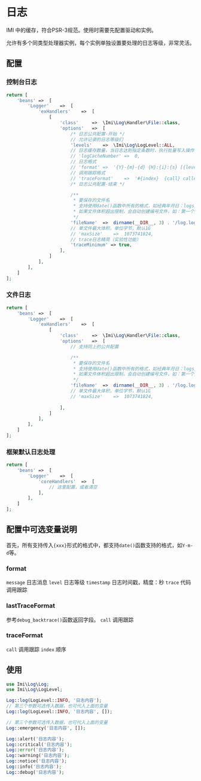 # 日志

IMI 中的缓存，符合PSR-3规范。使用时需要先配置驱动和实例。

允许有多个同类型处理器实例，每个实例单独设置要处理的日志等级，非常灵活。

## 配置

### 控制台日志

```php
return [
	'beans'	=>	[
		'Logger'	=>	[
			'exHandlers'	=>	[
				[
					'class'		=>	\Imi\Log\Handler\File::class,
					'options'	=>	[
						/* 日志公共配置-开始 */
						// 允许记录的日志等级们
						'levels'	=>	\Imi\Log\LogLevel::ALL,
						// 日志缓存数量，当日志达到指定条数时，执行批量写入操作，减少对性能的影响，默认0，每次都写入
						// 'logCacheNumber'	=>	0,
						// 日志格式
						// 'format'	=>	'{Y}-{m}-{d} {H}:{i}:{s} [{level}] {message}',
						// 调用跟踪格式
						// 'traceFormat'	=>	'#{index}  {call} called at [{file}:{line}]',
						/* 日志公共配置-结束 */

						/**
						 * 要保存的文件名
						 * 支持使用date()函数中所有的格式，如经典年月日：logs/{y}-{m}-{d}.log
						 * 如果文件体积超出限制，会自动创建编号文件，如：第一个文件2018-01-01.log，第二个文件2018-01-01(1).log，第三个文件2018-01-01(2).log
						 */
						'fileName'	=>	dirname(__DIR__, 3) . '/log.log',
						// 单文件最大体积，单位字节，默认1G
						// 'maxSize'	=>	1073741824,
						// trace日志精简（实验性功能）
						'traceMinimum' => true,
					],
				]
			],
		],
	]
];
```

### 文件日志

```php
return [
	'beans'	=>	[
		'Logger'	=>	[
			'exHandlers'	=>	[
				[
					'class'		=>	\Imi\Log\Handler\File::class,
					'options'	=>	[
						// 支持同上的公共配置

						/**
						 * 要保存的文件名
						 * 支持使用date()函数中所有的格式，如经典年月日：logs/{y}-{m}-{d}.log
						 * 如果文件体积超出限制，会自动创建编号文件，如：第一个文件2018-01-01.log，第二个文件2018-01-01(1).log，第三个文件2018-01-01(2).log
						 */
						'fileName'	=>	dirname(__DIR__, 3) . '/log.log',
						// 单文件最大体积，单位字节，默认1G
						// 'maxSize'	=>	1073741824,
						
					],
				]
			],
		],
	]
];
```

### 框架默认日志处理

```php
return [
	'beans'	=>	[
		'Logger'	=>	[
			'coreHandlers'	=>	[
				// 这里配置，或者清空
			],
		],
	]
];
```

## 配置中可选变量说明

首先，所有支持传入`{xxx}`形式的格式中，都支持`date()`函数支持的格式，如`Y-m-d`等。

### format

`message` 日志消息
`level` 日志等级
`timestamp` 日志时间戳，精度：秒
`trace` 代码调用跟踪

### lastTraceFormat

参考`debug_backtrace()`函数返回字段。
`call` 调用跟踪

### traceFormat

`call` 调用跟踪
`index` 顺序

## 使用

```php
use Imi\Log\Log;
use Imi\Log\LogLevel;

Log::log(LogLevel::INFO, '日志内容');
// 第三个参数可选传入数据，也可代入上面的变量
Log::log(LogLevel::INFO, '日志内容', []);

// 第三个参数可选传入数据，也可代入上面的变量
Log::emergency('日志内容', []);

Log::alert('日志内容');
Log::critical('日志内容');
Log::error('日志内容');
Log::warning('日志内容');
Log::notice('日志内容');
Log::info('日志内容');
Log::debug('日志内容');
```